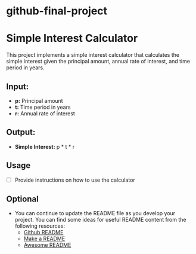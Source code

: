 # github-final-project
# Simple Interest Calculator

This project implements a simple interest calculator that calculates the simple interest given the principal amount, annual rate of interest, and time period in years.

## Input:
- **p:** Principal amount
- **t:** Time period in years
- **r:** Annual rate of interest

## Output:
- **Simple Interest:** p * t * r

## Usage
- [ ] Provide instructions on how to use the calculator

## Optional
- You can continue to update the README file as you develop your project. You can find some ideas for useful README content from the following resources:
  - [Github README](https://docs.github.com/en/github/creating-cloning-and-archiving-repositories/about-readmes)
  - [Make a README](https://www.makeareadme.com/)
  - [Awesome README](https://github.com/matiassingers/awesome-readme)
